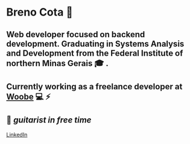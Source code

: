 # Breno Cota :metal:

## Web developer focused on backend development. Graduating in Systems Analysis and Development from the Federal Institute of northern Minas Gerais :mortar_board: .
## Currently working as a freelance developer at [Woobe](https://woobe.com.br) :computer: :zap:



## :guitar: *guitarist in free time*


[LinkedIn](https://www.linkedin.com/in/breno-cota-a51711177/) 